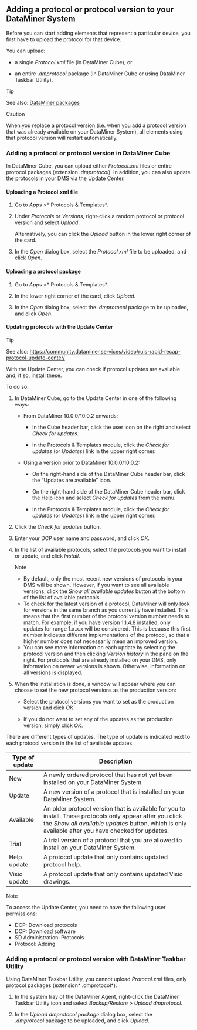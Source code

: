 ## Adding a protocol or protocol version to your DataMiner System

Before you can start adding elements that represent a particular device, you first have to upload the protocol for that device.

You can upload:

- a single *Protocol.xml* file (in DataMiner Cube), or

- an entire *.dmprotocol* package (in DataMiner Cube or using DataMiner Taskbar Utility).

> [!TIP]
> See also:
> [DataMiner packages](../../part_3/DataminerAgents/DataMiner_packages.md)

> [!CAUTION]
> When you replace a protocol version (i.e. when you add a protocol version that was already available on your DataMiner System), all elements using that protocol version will restart automatically.

### Adding a protocol or protocol version in DataMiner Cube

In DataMiner Cube, you can upload either *Protocol.xml* files or entire protocol packages (extension *.dmprotocol*). In addition, you can also update the protocols in your DMS via the Update Center.

#### Uploading a Protocol.xml file

1. Go to *Apps* >* Protocols & Templates*.

2. Under *Protocols* or *Versions*, right-click a random protocol or protocol version and select *Upload*.

    Alternatively, you can click the *Upload* button in the lower right corner of the card.

3. In the *Open* dialog box, select the *Protocol.xml* file to be uploaded, and click *Open*.

#### Uploading a protocol package

1. Go to *Apps* >* Protocols & Templates*.

2. In the lower right corner of the card, click *Upload*.

3. In the *Open* dialog box, select the *.dmprotocol* package to be uploaded, and click *Open*.

#### Updating protocols with the Update Center

> [!TIP]
> See also:
> <https://community.dataminer.services/video/ruis-rapid-recap-protocol-update-center/> 

With the Update Center, you can check if protocol updates are available and, if so, install these.

To do so:

1. In DataMiner Cube, go to the Update Center in one of the following ways:

    - From DataMiner 10.0.0/10.0.2 onwards:

        - In the Cube header bar, click the user icon on the right and select *Check for updates*.

        - In the Protocols & Templates module, click the *Check for updates* (or *Updates*) link in the upper right corner.

    - Using a version prior to DataMiner 10.0.0/10.0.2:

        - On the right-hand side of the DataMiner Cube header bar, click the “Updates are available” icon.

        - On the right-hand side of the DataMiner Cube header bar, click the Help icon and select *Check for updates* from the menu.

        - In the Protocols & Templates module, click the *Check for updates* (or *Updates*) link in the upper right corner.

2. Click the *Check for updates* button.

3. Enter your DCP user name and password, and click *OK*.

4. In the list of available protocols, select the protocols you want to install or update, and click *Install*.

    > [!NOTE]
    > -  By default, only the most recent new versions of protocols in your DMS will be shown. However, if you want to see all available versions, click the *Show all available updates* button at the bottom of the list of available protocols.
    > -  To check for the latest version of a protocol, DataMiner will only look for versions in the same branch as you currently have installed. This means that the first number of the protocol version number needs to match. For example, if you have version 1.1.4.8 installed, only updates for range 1.x.x.x will be considered. This is because this first number indicates different implementations of the protocol, so that a higher number does not necessarily mean an improved version.
    > -  You can see more information on each update by selecting the protocol version and then clicking *Version history* in the pane on the right. For protocols that are already installed on your DMS, only information on newer versions is shown. Otherwise, information on all versions is displayed.

5. When the installation is done, a window will appear where you can choose to set the new protocol versions as the production version:

    - Select the protocol versions you want to set as the production version and click *OK*.

    - If you do not want to set any of the updates as the production version, simply click *OK*.

There are different types of updates. The type of update is indicated next to each protocol version in the list of available updates.

| Type of update | Description                                                                                                                                                                                                                                     |
|----------------|-------------------------------------------------------------------------------------------------------------------------------------------------------------------------------------------------------------------------------------------------|
| New            | A newly ordered protocol that has not yet been installed on your DataMiner System.                                                                                                                                                              |
| Update         | A new version of a protocol that is installed on your DataMiner System.                                                                                                                                                                         |
| Available      | An older protocol version that is available for you to install. These protocols only appear after you click the *Show all available updates* button, which is only available after you have checked for updates. |
| Trial          | A trial version of a protocol that you are allowed to install on your DataMiner System.                                                                                                                                                         |
| Help update    | A protocol update that only contains updated protocol help.                                                                                                                                                                                     |
| Visio update   | A protocol update that only contains updated Visio drawings.                                                                                                                                                                                    |

> [!NOTE]
> To access the Update Center, you need to have the following user permissions:
> -  DCP: Download protocols
> -  DCP: Download software
> -  SD Administration: Protocols
> -  Protocol: Adding

### Adding a protocol or protocol version with DataMiner Taskbar Utility

Using DataMiner Taskbar Utility, you cannot upload *Protocol.xml* files, only protocol packages (extension* .dmprotocol*).

1. In the system tray of the DataMiner Agent, right-click the DataMiner Taskbar Utility icon and select *Backup/Restore \> Upload dmprotocol*.

2. In the *Upload dmprotocol package* dialog box, select the *.dmprotocol* package to be uploaded, and click *Upload*.
